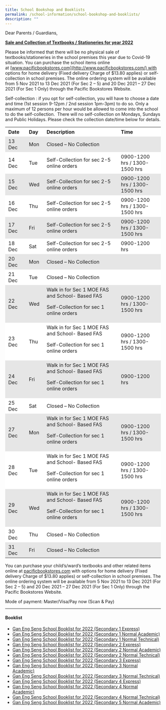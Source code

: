 ```yaml
---
title: School Bookshop and Booklists
permalink: /school-information/school-bookshop-and-booklists/
description: ""
---
```

Dear Parents / Guardians,

**<u>Sale and Collection of Textbooks / Stationeries for year 2022</u>**

Please be informed that there will be no physical sale of textbooks/stationeries in the school premises this year due to Covid-19 situation. You can purchase the school items online at [www.pacificbookstores.com](http://www.pacificbookstores.com/) with options for home delivery (Fixed delivery Charge of $13.80 applies) or self-collection in school premises. The online ordering system will be available from 5 Nov 2021 to 13 Dec 2021 (For Sec 2 – 5) and 20 Dec 2021 – 27 Dec 2021 (For Sec 1 Only) through the Pacific Bookstores Website.

Self-collection : if you opt for self-collection, you will have to choose a date and time (1st session 9-12pm / 2nd session 1pm-3pm) to do so. Only a maximum of 12 persons per hour would be allowed to come into the school to do the self-collection.  There will no self-collection on Mondays, Sundays and Public Holidays. Please check the collection date/time below for details.

<table width="0" style="box-sizing: inherit; border-collapse: collapse; border-spacing: 0px; max-width: 100%;"><tbody style="box-sizing: inherit;"><tr style="box-sizing: inherit; background: rgb(255, 255, 255);"><td width="60" style="box-sizing: inherit; padding: 5px 10px;"><strong style="box-sizing: inherit; font-weight: bold;">Date</strong></td><td width="42" style="box-sizing: inherit; padding: 5px 10px;"><strong style="box-sizing: inherit; font-weight: bold;">Day</strong></td><td width="384" style="box-sizing: inherit; padding: 5px 10px;"><strong style="box-sizing: inherit; font-weight: bold;">Description</strong></td><td width="204" style="box-sizing: inherit; padding: 5px 10px;"><strong style="box-sizing: inherit; font-weight: bold;">Time</strong></td></tr><tr style="box-sizing: inherit; background: rgb(230, 230, 230);"><td width="60" style="box-sizing: inherit; padding: 5px 10px;">13 Dec</td><td width="42" style="box-sizing: inherit; padding: 5px 10px;">Mon</td><td width="384" style="box-sizing: inherit; padding: 5px 10px;">Closed – No Collection</td><td width="204" style="box-sizing: inherit; padding: 5px 10px;"></td></tr><tr style="box-sizing: inherit; background: rgb(255, 255, 255);"><td width="60" style="box-sizing: inherit; padding: 5px 10px;">14 Dec</td><td width="42" style="box-sizing: inherit; padding: 5px 10px;">Tue</td><td width="384" style="box-sizing: inherit; padding: 5px 10px;">Self-Collection for sec 2-5 online orders</td><td width="204" style="box-sizing: inherit; padding: 5px 10px;">0900-1200 hrs / 1300-1500 hrs</td></tr><tr style="box-sizing: inherit; background: rgb(230, 230, 230);"><td width="60" style="box-sizing: inherit; padding: 5px 10px;">15 Dec</td><td width="42" style="box-sizing: inherit; padding: 5px 10px;">Wed</td><td width="384" style="box-sizing: inherit; padding: 5px 10px;">Self-Collection for sec 2-5 online orders</td><td width="204" style="box-sizing: inherit; padding: 5px 10px;">0900-1200 hrs / 1300-1500 hrs</td></tr><tr style="box-sizing: inherit; background: rgb(255, 255, 255);"><td width="60" style="box-sizing: inherit; padding: 5px 10px;">16 Dec</td><td width="42" style="box-sizing: inherit; padding: 5px 10px;">Thu</td><td width="384" style="box-sizing: inherit; padding: 5px 10px;">Self-Collection for sec 2-5 online orders</td><td width="204" style="box-sizing: inherit; padding: 5px 10px;">0900-1200 hrs / 1300-1500 hrs</td></tr><tr style="box-sizing: inherit; background: rgb(230, 230, 230);"><td width="60" style="box-sizing: inherit; padding: 5px 10px;">17 Dec</td><td width="42" style="box-sizing: inherit; padding: 5px 10px;">Fri</td><td width="384" style="box-sizing: inherit; padding: 5px 10px;">Self-Collection for sec 2-5 online orders</td><td width="204" style="box-sizing: inherit; padding: 5px 10px;">0900-1200 hrs / 1300-1500 hrs</td></tr><tr style="box-sizing: inherit; background: rgb(255, 255, 255);"><td width="60" style="box-sizing: inherit; padding: 5px 10px;">18 Dec</td><td width="42" style="box-sizing: inherit; padding: 5px 10px;">Sat</td><td width="384" style="box-sizing: inherit; padding: 5px 10px;">Self-Collection for sec 2-5 online orders</td><td width="204" style="box-sizing: inherit; padding: 5px 10px;">0900-1200 hrs</td></tr><tr style="box-sizing: inherit; background: rgb(230, 230, 230);"><td width="60" style="box-sizing: inherit; padding: 5px 10px;">20 Dec</td><td width="42" style="box-sizing: inherit; padding: 5px 10px;">Mon</td><td width="384" style="box-sizing: inherit; padding: 5px 10px;">Closed – No Collection</td><td width="204" style="box-sizing: inherit; padding: 5px 10px;"></td></tr><tr style="box-sizing: inherit; background: rgb(255, 255, 255);"><td width="60" style="box-sizing: inherit; padding: 5px 10px;">21 Dec</td><td width="42" style="box-sizing: inherit; padding: 5px 10px;">Tue</td><td width="384" style="box-sizing: inherit; padding: 5px 10px;">Closed – No Collection</td><td width="204" style="box-sizing: inherit; padding: 5px 10px;"></td></tr><tr style="box-sizing: inherit; background: rgb(230, 230, 230);"><td width="60" style="box-sizing: inherit; padding: 5px 10px;">22 Dec</td><td width="42" style="box-sizing: inherit; padding: 5px 10px;">Wed</td><td width="384" style="box-sizing: inherit; padding: 5px 10px;">Walk in for Sec 1 MOE FAS and School- Based FAS<p style="box-sizing: inherit;"></p><p style="box-sizing: inherit;">Self-Collection for sec 1 online orders</p></td><td width="204" style="box-sizing: inherit; padding: 5px 10px;">0900-1200 hrs / 1300-1500 hrs</td></tr><tr style="box-sizing: inherit; background: rgb(255, 255, 255);"><td width="60" style="box-sizing: inherit; padding: 5px 10px;">23 Dec</td><td width="42" style="box-sizing: inherit; padding: 5px 10px;">Thu</td><td width="384" style="box-sizing: inherit; padding: 5px 10px;">Walk in for Sec 1 MOE FAS and School- Based FAS<p style="box-sizing: inherit;"></p><p style="box-sizing: inherit;">Self-Collection for sec 1 online orders</p></td><td width="204" style="box-sizing: inherit; padding: 5px 10px;">0900-1200 hrs / 1300-1500 hrs</td></tr><tr style="box-sizing: inherit; background: rgb(230, 230, 230);"><td width="60" style="box-sizing: inherit; padding: 5px 10px;">24 Dec</td><td width="42" style="box-sizing: inherit; padding: 5px 10px;">Fri</td><td width="384" style="box-sizing: inherit; padding: 5px 10px;">Walk in for Sec 1 MOE FAS and School- Based FAS<p style="box-sizing: inherit;"></p><p style="box-sizing: inherit;">Self-Collection for sec 1 online orders</p></td><td width="204" style="box-sizing: inherit; padding: 5px 10px;">0900-1200 hrs</td></tr><tr style="box-sizing: inherit; background: rgb(255, 255, 255);"><td width="60" style="box-sizing: inherit; padding: 5px 10px;">25 Dec</td><td width="42" style="box-sizing: inherit; padding: 5px 10px;">Sat</td><td width="384" style="box-sizing: inherit; padding: 5px 10px;">Closed – No Collection</td><td width="204" style="box-sizing: inherit; padding: 5px 10px;"></td></tr><tr style="box-sizing: inherit; background: rgb(230, 230, 230);"><td width="60" style="box-sizing: inherit; padding: 5px 10px;">27 Dec</td><td width="42" style="box-sizing: inherit; padding: 5px 10px;">Mon</td><td width="384" style="box-sizing: inherit; padding: 5px 10px;">Walk in for Sec 1 MOE FAS and School- Based FAS<p style="box-sizing: inherit;"></p><p style="box-sizing: inherit;">Self-Collection for sec 1 online orders</p></td><td width="204" style="box-sizing: inherit; padding: 5px 10px;">0900-1200 hrs / 1300-1500 hrs</td></tr><tr style="box-sizing: inherit; background: rgb(255, 255, 255);"><td width="60" style="box-sizing: inherit; padding: 5px 10px;">28 Dec</td><td width="42" style="box-sizing: inherit; padding: 5px 10px;">Tue</td><td width="384" style="box-sizing: inherit; padding: 5px 10px;">Walk in for Sec 1 MOE FAS and School- Based FAS<p style="box-sizing: inherit;"></p><p style="box-sizing: inherit;">Self-Collection for sec 1 online orders</p></td><td width="204" style="box-sizing: inherit; padding: 5px 10px;">0900-1200 hrs / 1300-1500 hrs</td></tr><tr style="box-sizing: inherit; background: rgb(230, 230, 230);"><td width="60" style="box-sizing: inherit; padding: 5px 10px;">29 Dec</td><td width="42" style="box-sizing: inherit; padding: 5px 10px;">Wed</td><td width="384" style="box-sizing: inherit; padding: 5px 10px;">Walk in for Sec 1 MOE FAS and School- Based FAS<p style="box-sizing: inherit;"></p><p style="box-sizing: inherit;">Self-Collection for sec 1 online orders</p></td><td width="204" style="box-sizing: inherit; padding: 5px 10px;">0900-1200 hrs / 1300-1500 hrs</td></tr><tr style="box-sizing: inherit; background: rgb(255, 255, 255);"><td width="60" style="box-sizing: inherit; padding: 5px 10px;">30 Dec</td><td width="42" style="box-sizing: inherit; padding: 5px 10px;">Thu</td><td width="384" style="box-sizing: inherit; padding: 5px 10px;">Closed – No Collection</td><td width="204" style="box-sizing: inherit; padding: 5px 10px;"></td></tr><tr style="box-sizing: inherit; background: rgb(230, 230, 230);"><td width="60" style="box-sizing: inherit; padding: 5px 10px;">31 Dec</td><td width="42" style="box-sizing: inherit; padding: 5px 10px;">Fri</td><td width="384" style="box-sizing: inherit; padding: 5px 10px;">Closed – No Collection</td><td width="204" style="box-sizing: inherit; padding: 5px 10px;"></td></tr></tbody></table>

You can purchase your child’s/ward’s textbooks and other related items online at [pacificbookstores.com](http://pacificbookstores.com/) with options for home delivery (Fixed delivery Charge of $13.80 applies) or self-collection in school premises. The online ordering system will be available from 5 Nov 2021 to 13 Dec 2021 (For Sec 2 – 5) and 20 Dec 2021 – 27 Dec 2021 (For Sec 1 Only) through the Pacific Bookstores Website.

Mode of payment: Master/Visa/Pay now (Scan & Pay)

* * *

#### Booklist

*   [Gan Eng Seng School Booklist for 2022 (Secondary 1 Express)](/files/Gan-Eng-Seng-School-Booklist-for-2022-Secondary-1-Express.pdf)
*   [Gan Eng Seng School Booklist for 2022 (Secondary 1 Normal Academic)](/files/Gan-Eng-Seng-School-Booklist-for-2022-Secondary-1-Normal-Academic.pdf)
*   [Gan Eng Seng School Booklist for 2022 (Secondary 1 Normal Technical)](/files/Gan-Eng-Seng-School-Booklist-for-2022-Secondary-1-Normal-Technical.pdf)
*   [Gan Eng Seng School Booklist for 2022 (Secondary 2 Express)](/files/Gan-Eng-Seng-School-Booklist-for-2022-Secondary-2-Express.pdf)
*   [Gan Eng Seng School Booklist for 2022 (Secondary 2 Normal Academic)](/files/Gan-Eng-Seng-School-Booklist-for-2022-Secondary-2-Normal-Academic.pdf)
*   [Gan Eng Seng School Booklist for 2022 (Secondary 2 Normal Technical)](https://ganengsengsch.moe.edu.sg/wp-content/uploads/2021/10/Gan-Eng-Seng-School-Booklist-for-2022-Secondary-2-Normal-Technical.pdf)
*   [Gan Eng Seng School Booklist for 2022 (Secondary 3 Express)](https://ganengsengsch.moe.edu.sg/wp-content/uploads/2021/10/Gan-Eng-Seng-School-Booklist-for-2022-Secondary-3-Express.pdf)
*   [Gan Eng Seng School Booklist for 2022 (Secondary 3 Normal Academic)](https://ganengsengsch.moe.edu.sg/wp-content/uploads/2021/10/Gan-Eng-Seng-School-Booklist-for-2022-Secondary-3-Normal-Academic.pdf)
*   [Gan Eng Seng School Booklist for 2022 (Secondary 3 Normal Technical)](https://ganengsengsch.moe.edu.sg/wp-content/uploads/2021/10/Gan-Eng-Seng-School-Booklist-for-2022-Secondary-3-Normal-Technical.pdf)
*   [Gan Eng Seng School Booklist for 2022 (Secondary 4 Express)](https://ganengsengsch.moe.edu.sg/wp-content/uploads/2021/10/Gan-Eng-Seng-School-Booklist-for-2022-Secondary-4-Express.pdf)
*   [Gan Eng Seng School Booklist for 2022 (Secondary 4 Normal Academic)](https://ganengsengsch.moe.edu.sg/wp-content/uploads/2021/10/Gan-Eng-Seng-School-Booklist-for-2022-Secondary-4-Normal-Academic.pdf)
*   [Gan Eng Seng School Booklist for 2022 (Secondary 4 Normal Technical)](https://ganengsengsch.moe.edu.sg/wp-content/uploads/2021/10/Gan-Eng-Seng-School-Booklist-for-2022-Secondary-4-Normal-Technical.pdf)
*   [Gan Eng Seng School Booklist for 2022 (Secondary 5 Normal Academic)](https://ganengsengsch.moe.edu.sg/wp-content/uploads/2021/10/Gan-Eng-Seng-School-Booklist-for-2022-Secondary-5-Normal-Academic.pdf)
